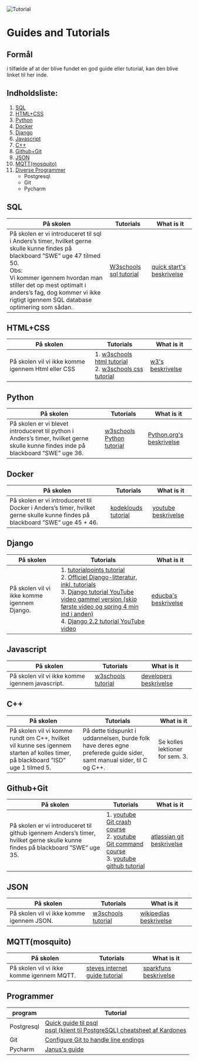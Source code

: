 ![Tutorial](https://cdn.pixabay.com/photo/2016/09/09/05/44/tutorial-1656197_960_720.png)
# Guides and Tutorials

## Formål
i tilfælde af at der blive fundet en god guide eller tutorial, kan den blive linket til her inde.

## Indholdsliste:
1. [SQL](#SQL)
2. [HTML+CSS](#HTML+CSS)
3. [Python](#Python)
4. [Docker](#Docker)
5. [Django](#Django)
6. [Javascript](#Javascript)
7. [C++](#C++)
8. [Github+Git](#Github+Git)
9. [JSON](#JSON)
10. [MQTT(mosquito)](#MQTT(mosquito))
11. [Diverse Programmer](#Programmer) <!--for at lave sublist, skal hvert punkt have 4*mellemrum-->
    * Postgresql
    * Git
    * Pycharm 
    
## SQL <a name="SQL"></a>
På skolen|Tutorials|What is it
---------|---------|----------
På skolen er vi introduceret til sql i Anders’s timer, hvilket gerne skulle kunne findes på blackboard ”SWE” uge 47 tilmed 50. <br>Obs:<br>Vi kommer igennem hvordan man stiller det op mest optimalt i anders’s fag, dog kommer vi ikke rigtigt igennem SQL database optimering som sådan.|[W3schools sql tutorial](https://www.w3schools.com/sql/default.asp)|[quick start's beskrivelse](https://www.quickstart.com/blog/what-is-sql-server-and-how-does-it-work/)

## HTML+CSS <a name="HTML+CSS"></a>
På skolen|Tutorials|What is it
---------|---------|----------
På skolen vil vi ikke komme igennem Html eller CSS|1. [w3schools html tutorial](https://www.w3schools.com/html/default.asp)<br>2. [w3schools css tutorial](https://www.w3schools.com/css/default.asp)|[w3's beskrivelse](https://www.w3.org/standards/webdesign/htmlcss)

## Python <a name="Python"></a>
På skolen|Tutorials|What is it
---------|---------|----------
På skolen er vi blevet introduceret til python i Anders’s timer, hvilket gerne skulle kunne findes inde på blackboard ”SWE” uge 36.|[w3schools Python tutorial](https://www.w3schools.com/python/default.asp)|[Python.org's beskrivelse](https://www.python.org/doc/essays/blurb/)

## Docker <a name="Docker"></a>
På skolen|Tutorials|What is it
---------|---------|----------
På skolen er vi introduceret til Docker i Anders’s timer, hvilket gerne skulle kunne findes på blackboard ”SWE” uge 45 + 46.|[kodeklouds tutorial](https://kodekloud.com/p/docker-for-the-absolute-beginner-hands-on)|[youtube beskrivelse](https://www.youtube.com/watch?v=wxxigbHwDGM&list=PL2We04F3Y_40PSZyTcOUuH4flMxbxkhDe&index=2)

## Django <a name="Django"></a>
På skolen|Tutorials|What is it
---------|---------|----------
På skolen vil vi ikke komme igennem Django.|1. [tutorialpoints tutorial](https://www.tutorialspoint.com/django/index.htm)<br>2. [Officiel Django-litteratur, inkl. tutorials](https://www.djangoproject.com/start/)<br>3. [Django tutorial YouTube video gammel version (skip første video    og spring 4 min ind i anden)](https://www.youtube.com/watch?v=CHjXtRrhqxc&list=PL6gx4Cwl9DGBlmzzFcLgDhKTTfNLfX1IK&index=2)<br>4. [Django 2.2 tutorial YouTube video](https://www.youtube.com/watch?v=UmljXZIypDc&list=PL-osiE80TeTtoQCKZ03TU5fNfx2UY6U4p)|[educba's beskrivelse](https://www.educba.com/uses-of-django/)

## Javascript <a name="Javascript"></a>
På skolen|Tutorials|What is it
---------|---------|----------
På skolen vil vi ikke komme igennem javascript.|[w3schools tutorial](https://www.w3schools.com/js/default.asp)|[developers beskrivelse](https://developer.mozilla.org/en-US/docs/Learn/JavaScript/First_steps/What_is_JavaScript)

## C++ <a name="C++"></a>
På skolen|Tutorials|What is it
---------|---------|----------
På skolen vil vi komme rundt om C++, hvilket vil kunne ses igennem starten af kolles timer, på blackboard ”ISD” uge 1 tilmed 5.|På dette tidspunkt i uddannelsen, burde folk have deres egne preferede guide sider, samt manual sider, til C og C++.|Se kolles lektioner for sem. 3.

## Github+Git <a name="Github+Git"></a>
På skolen|Tutorials|What is it
---------|---------|----------
På skolen er vi introduceret til github igennem Anders’s timer, hvilket gerne skulle kunne findes på blackboard ”SWE” uge 35.|1. [youtube Git crash course](https://www.youtube.com/watch?v=SWYqp7iY_Tc)<br>2. [youtube Git command course](https://www.youtube.com/watch?v=HVsySz-h9r4)<br>3. [youtube github tutorial](https://www.youtube.com/watch?v=mVnZVw4KJnc)|[atlassian git beskrivelse]( https://www.atlassian.com/git/tutorials/what-is-git)|[howtogeeks github beskrivelse](https://www.howtogeek.com/180167/htg-explains-what-is-github-and-what-do-geeks-use-it-for/)

## JSON <a name="JSON"></a>
På skolen|Tutorials|What is it
---------|---------|----------
På skolen vil vi ikke komme igennem JSON.|[w3schools tutorial](https://www.w3schools.com/js/js_json_intro.asp)|[wikipedias beskrivelse](https://en.wikipedia.org/wiki/JSON)

## MQTT(mosquito) <a name="MQTT(mosquito)"></a>
På skolen|Tutorials|What is it
---------|---------|----------
På skolen vil vi ikke komme igennem MQTT.|[steves internet guide tutorial](http://www.steves-internet-guide.com/mqtt-basics-course/)|[sparkfuns beskrivelse](https://learn.sparkfun.com/tutorials/introduction-to-mqtt/all)

## Programmer <a name="Programmer"></a>
program|Tutorial
---------|----------
Postgresql|[Quick guide til psql](http://postgresguide.com/utilities/psql.html)<br>[psql (klient til PostgreSQL) cheatsheet af Kardones](https://gist.github.com/Kartones/dd3ff5ec5ea238d4c546)
Git|[Configure Git to handle line endings](https://help.github.com/en/github/using-git/configuring-git-to-handle-line-endings)
Pycharm|[Janus's guide](https://github.com/AUTeam2/standards/blob/master/PyCharm.md)
